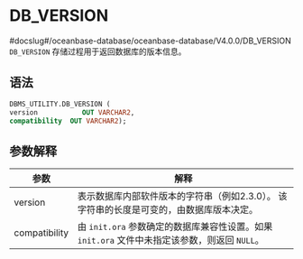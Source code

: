 DB_VERSION 
===============================
#docslug#/oceanbase-database/oceanbase-database/V4.0.0/DB_VERSION
`DB_VERSION` 存储过程用于返回数据库的版本信息。

语法 
-----------------------

```sql
DBMS_UTILITY.DB_VERSION (
version           OUT VARCHAR2,
compatibility  OUT VARCHAR2);
```



参数解释 
-------------------------



|      参数       |                                       解释                                        |
|---------------|---------------------------------------------------------------------------------|
| version       | 表示数据库内部软件版本的字符串（例如2.3.0）。 该字符串的长度是可变的，由数据库版本决定。                 |
| compatibility | 由 `init.ora` 参数确定的数据库兼容性设置。如果 `init.ora` 文件中未指定该参数，则返回 `NULL`。 |



